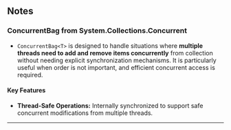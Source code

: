 ## Notes
 

### ConcurrentBag<T> from System.Collections.Concurrent

- `ConcurrentBag<T>` is designed to handle situations where **multiple threads need to add and remove items concurrently** from collection without needing explicit synchronization mechanisms. It is particularly useful when order is not important, and efficient concurrent access is required.

#### Key Features

- **Thread-Safe Operations:** Internally synchronized to support safe concurrent modifications from multiple threads.

---